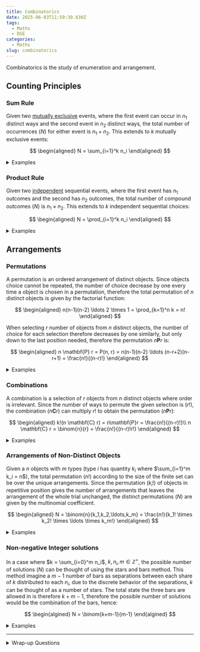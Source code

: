 ```yaml
---
title: Combinatorics
date: 2025-06-03T11:59:39.630Z
tags:
  - Maths
  - DSE
categories:
  - Maths
slug: combinatorics
---
```


Combinatorics is the study of enumeration and arrangement.

## Counting Principles

### Sum Rule

Given two [mutually exclusive](./probability.md#mutually-exclusive) events, where the first event can occur in $n_1$ distinct ways and the second event in $n_2$ distinct ways, the total number of occurrences ($N$) for either event is $n_1 + n_2$. This extends to $k$ mutually exclusive events:

$$
\begin{aligned}
  N = \sum_{i=1}^k n_i
\end{aligned}
$$

<details>
<summary>Examples</summary>
<p>
- There is $5$ theme parks and $2$ water parks in the area, the number choices to attending one of them only would be $5+2 = 7$
</p>
</details>

### Product Rule

Given two [independent](./probability.md#independent) sequential events, where the first event has $n_1$ outcomes and the second has $n_2$ outcomes, the total number of compound outcomes ($N$) is $n_1 \times n_2$. This extends to $k$ independent sequential choices:

$$
\begin{aligned}
  N = \prod_{i=1}^k n_i
\end{aligned}
$$

<details>
<summary>Examples</summary>
<p>
- 4-digit PIN with $10$ options per digit yields $10^4 = 10,000$ combinations
- A 16-input AND gate with binary inputs has $2^{16} = 65,536$ possible input
- Restaurant offers $3$ appetizers, $4$ entrees, $2$ desserts. There are $3\cdot 4 \cdot 2 = 24$ distinct meal combinations
</p>
</details>

## Arrangements

### Permutations

A permutation is an ordered arrangement of distinct objects. Since objects choice cannot be repeated, the number of choice decrease by one every time a object is chosen in a permutation, therefore the total permutation of $n$ distinct objects is given by the factorial function:

$$
\begin{aligned}
  n(n-1)(n-2) \ldots 2 \times 1 = \prod_{k=1}^n k = n!
\end{aligned}
$$

When selecting $r$ number of objects from $n$ distinct objects, the number of choice for each selection therefore decreases by one similarly, but only down to the last position needed, therefore the permutation $n \mathbf{P} r$ is:

$$
\begin{aligned}
  n \mathbf{P} r = P(n, r) = n(n-1)(n-2) \ldots (n-r+2)(n-r+1) = \frac{n!}{(n-r)!}
\end{aligned}
$$

<details>
<summary>Examples</summary>
<p>
- Number of ways you can put $5$ people in a queue from a class of $30$ people, $30 \mathbf{P} 5 = 17 100 720$
- $15$ runners distributed across gold/silver/bronze positions: $P(15,3) = 15 \times 14 \times 13 = 2,730$ arrangements
- 7 teams assigned to 7 distinct time slots: $P(7,7) = 5,040$ distinct schedules
</p>
</details>

### Combinations

A combination is a selection of $r$ objects from $n$ distinct objects where order is irrelevant. Since the number of ways to permute the given selection is ($r!$), the combination ($n \mathbf{C} r$) can multiply $r!$ to obtain the permutation ($n \mathbf{P} r$):

$$
\begin{aligned}
  k!(n \mathbf{C} r) = n\mathbf{P}r = \frac{n!}{(n-r)!}\\
  n \mathbf{C} r = \binom{n}{r} = \frac{n!}{(n-r)!r!}
\end{aligned}
$$

<details>
<summary>Examples</summary>
<p>
- Number of ways you can put $5$ people in a group from a class of $30$ people, $30 \mathbf{C} 5 = 142506$
- 5 members chosen from 20 candidates: $\binom{20}{5} = 15,504$
</p>
</details>

### Arrangements of Non-Distinct Objects

Given a $n$ objects with $m$ types (type $i$ has quantity $k_i$ where $\sum_{i=1}^m k_i = n$), the total permutation ($n!$) according to the size of the finite set can be over the unique arrangements. Since the permutation ($k_i!$) of objects in repetitive position gives the number of arrangements that leaves the arrangement of the whole trial unchanged, the distinct permutations ($N$) are given by the multinomial coefficient.

$$
\begin{aligned}
  N = \binom{n}{k_1,k_2,\ldots,k_m} = \frac{n!}{k_1! \times k_2! \times \ldots \times k_m!}
\end{aligned}
$$

<details>
<summary>Examples</summary>
<p>
- Arranging "TRIGGER" (7 letters: T,R,I,G,G,E,R):  
  $n=7$, $k_G=2$, $k_R=2$, others unique $\implies N = \frac{7!}{2! \cdot 2!} = 1260$ distinct sequences.
</p>
</details>

### Non-negative Integer solutions

In a case where $k = \sum_{i=0}^m n_i$, $k, n_i, m \in \mathbb{Z^+}$, the possible number of solutions ($N$) can be thought of using the stars and bars method. This method imagine a $m-1$ number of bars as separations between each share of $k$ distributed to each $n_i$, due to the discrete behavior of the separations, $k$ can be thought of as a number of stars. The total state the three bars are allowed in is therefore $k+m-1$, therefore the possible number of solutions would be the combination of the bars, hence:

$$
\begin{algined}
  N = \binom{k+m-1}{m-1}
\end{algined}
$$

<details>
<summary>Examples</summary>
<p>
- $a+b+c+d = 10$
  - There are $10$ stars : {**********}, $3$ bars to separate {|||}
  - One possible state would be : {|*****|***|**}, equal to $a=0, b=5, c=3, d=2$
  - $N = \binom{k+m-1}{m-1} = \binom{10+4-1}{4-1} = 286$
</p>
</details>

---

<details>
<summary>Wrap-up Questions</summary>
<p>

1. **Question:** How many 8-character passwords exist if they must contain at least one uppercase letter, one lowercase letter, one digit, and one symbol (from 10 symbols), with no repeated characters?
   <details>
   <summary>Answer</summary>
   <p>
   - Total permutations of 8 distinct characters from 62 options (26 uppercase, 26 lowercase, 10 digits, 10 symbols): $P(62,8)$.  
   - Subtract invalid cases using inclusion-exclusion:  
     $$
     \begin{aligned}
           P(62,8) - \binom{4}{1}P(52,8) + \binom{4}{2}P(42,8) - \binom{4}{3}P(32,8) + \binom{4}{4}P(22,8)
     \end{aligned}
     $$

   </p>
   </details>

2. **Question:** You have 10 books: 4 distinct mathematics books, 3 identical physics books, and 2 identical chemistry books. How many distinct ways can they be arranged on a shelf?
   <details>
   <summary>Answer</summary>
   <p>
   - Account for identical books: $\frac{10!}{3! \cdot 2!}$.  
   </p>
   </details>

3. **Question:** From 10 people, select a committee of 5 with roles: president, vice-president, and 3 indistinct members. How many ways can this be done?
   <details>
   <summary>Answer</summary>
   <p>
   - Choose president and vice-president (ordered): $\binom{10}{2} \cdot 2!$.  
   - Choose 3 indistinct members from remaining: $\binom{8}{3}$.  
   - Total: $\binom{10}{2} \cdot 2! \cdot \binom{8}{3}$.  
   </p>
   </details>

4. **Question:** 6 people queue for a bus, but 2 refuse to stand next to each other. How many valid permutations exist?
   <details>
   <summary>Answer</summary>
   <p>
   - Total permutations: $6!$.  
   - Subtract permutations where the two are adjacent: $2 \cdot 5!$.  
   - Valid: $6! - 2 \cdot 5! = 480$.  
   </p>
   </details>

5. **Question:** An exam has 3 sections with 5 questions each. How many ways can you choose 6 questions if you must pick ≥1 from each section?
   <details>
   <summary>Answer</summary>
   <p>
   - Use inclusion-exclusion:  
     $$
     \binom{15}{6} - \binom{3}{1}\binom{10}{6} + \binom{3}{2}\binom{5}{6} - \binom{3}{3}\binom{0}{6}
     $$
     (Note: $\binom{5}{6} = 0$, $\binom{0}{6} = 0$).  
   </p></details>

6. **Question:** Divide 10 students into two groups of 5, but Alice and Bob cannot be in the same group. How many unique arrangements can be made?
   <details>
   <summary>Answer</summary>
   <p>
   - Total ways to partition into unlabeled groups: $\frac{1}{2}\binom{10}{5}$.  
   - Subtract cases where Alice and Bob are together: $\frac{1}{2} \left[ \binom{10}{5} - \binom{8}{3} \right]$ (since $\binom{8}{3}$ fixes them together).  
   </p></details>

7. **Question:** How many 4-letter words can be formed from "MISSISSIPPI" with no repeated letters?
   <details>
   <summary>Answer</summary>
   <p>
   - Only 4 distinct letters (M,I,S,P) in the multiset. Impossible to form words with no repeats: $0$.  
   </p>
   </details>

8. **Question:** A pizza place offers 10 distinct toppings (6 meat, 4 vegetable). How many pizzas can be made with 3–5 toppings, including at least one meat and one vegetable?
   <details>
   <summary>Answer</summary>
   <p>
   - For $k$ toppings ($k = 3,4,5$): $\binom{10}{k} - \binom{6}{k} - \binom{4}{k}$ (exclude all-meat/all-vegetable).  
   - Sum: $\left[\binom{10}{3}{-}\binom{6}{3}{-}\binom{4}{3}\right] {+} \left[\binom{10}{4}{-}\binom{6}{4}{-}\binom{4}{4}\right] {+} \left[\binom{10}{5}{-}\binom{6}{5}{-}\binom{4}{5}\right] = 96{+}194{+}246 = 536$.  
   </p>
   </details>

9. **Question:** A student must choose 4 courses from 7 morning and 5 afternoon offerings, with ≥1 morning and ≥2 afternoon courses. How many ways?
   <details>
   <summary>Answer</summary>
   <p>
   - Cases: (1 morning, 3 afternoon) or (2 morning, 2 afternoon).  
   - $\binom{7}{1}\binom{5}{3} + \binom{7}{2}\binom{5}{2} = 7 \cdot 10 + 21 \cdot 10 = 280$.  
   </p>
   </details>

10. **Question:** A license plate has 3 distinct letters (A–Z) followed by 3 distinct digits (0–9). How many plates exist if the number formed by the digits is even?
    <details>
    <summary>Answer</summary>
    <p>
    - Letters: $P(26,3)$.  
    - Digits: Choose last digit (even: 0,2,4,6,8; 5 options), then arrange first two from remaining 9 digits: $5 \cdot P(9,2)$.  
    - Total: $P(26,3) \cdot 5 \cdot 9 \cdot 8 = 5,616,000$.  
    </p>
    </details>

11. **Question:** A bag has 6 identical red, 4 identical blue, and 5 identical green marbles. How many distinct ways can you draw 4 marbles?
    <details>
    <summary>Answer</summary>
    <p>
    - Nonnegative integer solutions to $R + B + G = 4$: $\binom{4+3-1}{4} = \binom{6}{4} = 15$.  
    </p>
    </details>

12. **Question:** How many 5-card poker hands contain at least one card from each suit?
    <details>
    <summary>Answer</summary>
    <p>
    - Choose suit with two cards: $\binom{4}{1}$.  
    - Choose 2 cards from that suit: $\binom{13}{2}$.  
    - Choose 1 card from each other suit: $\binom{13}{1}^3$.  
    - Total: $\binom{4}{1} \binom{13}{2} \binom{13}{1}^3 = 4 \cdot 78 \cdot 13^3$.  
    </p>
    </details>

13. **Question:** Arrange 5 distinct math and 4 distinct history books on a shelf such that no two math books are adjacent.
    <details>
    <summary>Answer</summary>
    <p>
    - Arrange history books (creates 5 gaps): $4!$.  
    - Place math books in gaps (one per gap): $5!$.  
    - Total: $4! \cdot 5! = 24 \cdot 120 = 2,880$.  
    </p>
    </details>

14. **Question:** How many positive integers $<1000$ have digits summing to $10$?
    <details>
    <summary>Answer</summary>
    <p>
    - Represent numbers as 3-digit strings (allow leading zeros).  
    - Nonnegative solutions to $a+b+c=10$ with $0 \leq a,b,c \leq 9$: $\binom{12}{10} - \binom{3}{1} = 66 - 3 = 63$ (subtract cases where a digit ≥10).  
    </p>
    </details>

15. **Question:** A family (parents, two children) and 3 friends are seated in a row. Parents must sit together, and children must be separated by at least one adult. How many arrangements?
    <details>
    <summary>Answer</summary>
    <p>
    - Treat parents as a block: $2!$ internal arrangements.  
    - Total with parents together: $2! \cdot 6! = 1,440$.  
    - Subtract cases where children are adjacent (treat as a block): $2! \cdot 2! \cdot 5! = 480$.  
    - Valid: $1,440 - 480 = 960$.  
    </p>
    </details>

16. **Question:** Assign 10 distinct gifts to 3 distinct children such that each gets ≥2 gifts.
    <details>
    <summary>Answer</summary>
    <p>
    - Total assignments: $3^{10}$.  
    - Subtract cases where a child gets $<2$ gifts (inclusion-exclusion):  
      $$
      3^{10} - \binom{3}{1}\left[\binom{10}{0}2^{10} + \binom{10}{1}2^9\right] + \binom{3}{2}\left[1 + 2\binom{10}{1} + \binom{10}{2}2!\right] = 59,049 - 18,099 = 40,950.
      $$
    </p>
    </details>

17. **Question:** Pair 5 men and 5 women for a dance. Two men (A,B) refuse to dance with a particular woman (X). How many valid pairings?
    <details>
    <summary>Answer</summary>
    <p>
    - Total pairings: $5!$.  
    - Subtract pairings where A or B is paired with X: $5! - 2 \cdot 4! = 120 - 48 = 72$.  
    </p>
    </details>

18. **Question:** How many distinct 4-digit numbers can be formed from {1,2,3,4,5,6} with each digit used ≤2 times?
    <details>
    <summary>Answer</summary>
    <p>
    - Case 1 (all distinct): $\binom{6}{4}4! = 360$.  
    - Case 2 (one digit twice, two once): $\binom{6}{1}\binom{5}{2} \frac{4!}{2!} = 720$.  
    - Case 3 (two digits twice): $\binom{6}{2} \frac{4!}{2!2!} = 90$.  
    - Total: $360 + 720 + 90 = 1,170$.  
    </p>
    </details>

19. **Question:** A coin is flipped 10 times. How many outcomes have between 3 and 5 heads (inclusive)?
    <details>
    <summary>Answer</summary>
    <p>
    - Sum: $\binom{10}{3} + \binom{10}{4} + \binom{10}{5} = 120 + 210 + 252 = 582$.  
    </p>
    </details>

20. **Question:** A bakery has 8 types of donuts. How many ways to buy a dozen (12) if you must buy $\lq 1$ of each type?
    <details>
    <summary>Answer</summary>
    <p>
    - First take one of each type. Distribute remaining 4 donuts freely: $\binom{4+8-1}{4} = \binom{11}{4} = 330$.  
    </p>
    </details>

</p>
</details>
